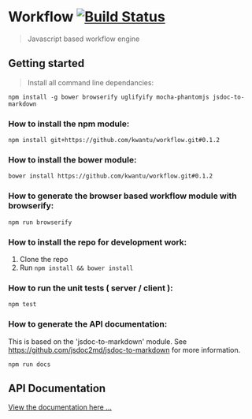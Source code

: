 # Workflow [![Build Status](https://travis-ci.org/kwantu/workflow.svg?branch=develop)](https://travis-ci.org/kwantu/workflow)
> Javascript based workflow engine

## Getting started
> Install all command line dependancies:  

`npm install -g bower browserify uglifyify mocha-phantomjs jsdoc-to-markdown`

### How to install the npm module:

`npm install git+https://github.com/kwantu/workflow.git#0.1.2`

### How to install the bower module:

`bower install https://github.com/kwantu/workflow.git#0.1.2`

### How to generate the browser based workflow module with browserify:

`npm run browserify`

### How to install the repo for development work:

1. Clone the repo
2. Run `npm install && bower install`

### How to run the unit tests ( server / client ):

`npm test`

### How to generate the API documentation:

This is based on the 'jsdoc-to-markdown' module. See https://github.com/jsdoc2md/jsdoc-to-markdown for more information.

`npm run docs`

## API Documentation

[View the documentation here ...](https://github.com/kwantu/workflow/blob/master/docs/index.md)
